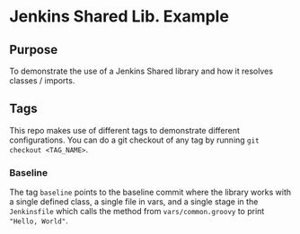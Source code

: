 # Jenkins Shared Lib. Example

## Purpose
To demonstrate the use of a Jenkins Shared library and how it resolves classes / imports.

## Tags
This repo makes use of different tags to demonstrate different configurations.
You can do a git checkout of any tag by running `git checkout <TAG_NAME>`.

### Baseline
The tag `baseline` points to the baseline commit where the library works with a single defined class, a single file in vars, and a single stage in the `Jenkinsfile` which calls the method from `vars/common.groovy` to print `"Hello, World"`.